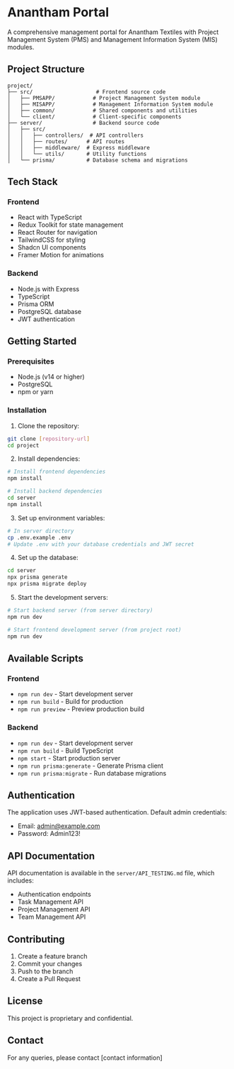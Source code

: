 # Anantham Portal

A comprehensive management portal for Anantham Textiles with Project Management System (PMS) and Management Information System (MIS) modules.

## Project Structure

```
project/
├── src/                    # Frontend source code
│   ├── PMSAPP/            # Project Management System module
│   ├── MISAPP/            # Management Information System module
│   ├── common/            # Shared components and utilities
│   └── client/            # Client-specific components
├── server/                # Backend source code
│   ├── src/              
│   │   ├── controllers/  # API controllers
│   │   ├── routes/      # API routes
│   │   ├── middleware/  # Express middleware
│   │   └── utils/       # Utility functions
│   └── prisma/          # Database schema and migrations
```

## Tech Stack

### Frontend
- React with TypeScript
- Redux Toolkit for state management
- React Router for navigation
- TailwindCSS for styling
- Shadcn UI components
- Framer Motion for animations

### Backend
- Node.js with Express
- TypeScript
- Prisma ORM
- PostgreSQL database
- JWT authentication

## Getting Started

### Prerequisites
- Node.js (v14 or higher)
- PostgreSQL
- npm or yarn

### Installation

1. Clone the repository:
```bash
git clone [repository-url]
cd project
```

2. Install dependencies:
```bash
# Install frontend dependencies
npm install

# Install backend dependencies
cd server
npm install
```

3. Set up environment variables:
```bash
# In server directory
cp .env.example .env
# Update .env with your database credentials and JWT secret
```

4. Set up the database:
```bash
cd server
npx prisma generate
npx prisma migrate deploy
```

5. Start the development servers:
```bash
# Start backend server (from server directory)
npm run dev

# Start frontend development server (from project root)
npm run dev
```

## Available Scripts

### Frontend
- `npm run dev` - Start development server
- `npm run build` - Build for production
- `npm run preview` - Preview production build

### Backend
- `npm run dev` - Start development server
- `npm run build` - Build TypeScript
- `npm start` - Start production server
- `npm run prisma:generate` - Generate Prisma client
- `npm run prisma:migrate` - Run database migrations

## Authentication

The application uses JWT-based authentication. Default admin credentials:
- Email: admin@example.com
- Password: Admin123!

## API Documentation

API documentation is available in the `server/API_TESTING.md` file, which includes:
- Authentication endpoints
- Task Management API
- Project Management API
- Team Management API

## Contributing

1. Create a feature branch
2. Commit your changes
3. Push to the branch
4. Create a Pull Request

## License

This project is proprietary and confidential.

## Contact

For any queries, please contact [contact information]